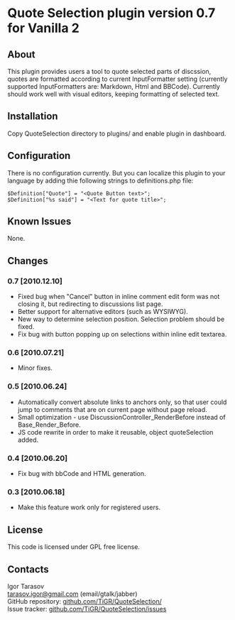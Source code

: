 Quote Selection plugin version 0.7 for Vanilla 2
================================================

About
-----

This plugin provides users a tool to quote selected parts of discssion, quotes 
are formatted according to current InputFormatter setting (currently supported 
InputFormatters are: Markdown, Html and BBCode). Currently should work well with
visual editors, keeping formatting of selected text.

Installation
------------

Copy QuoteSelection directory to plugins/ and enable plugin in dashboard.

Configuration
-------------

There is no configuration currently. But you can localize this plugin to your 
language by adding thie following strings to definitions.php file:

    $Definition["Quote"] = "<Quote Button text>";
    $Definition["%s said"] = "<Text for quote title>";

Known Issues
------------

None.

Changes
-------

### 0.7 [2010.12.10]

- Fixed bug when "Cancel" button in inline comment edit form was not closing it,
but redirecting to discussions list page.
- Better support for alternative editors (such as WYSIWYG).
- New way to determine selection position. Selection problem should be fixed.
- Fix bug with button popping up on selections within inline edit textarea.

### 0.6 [2010.07.21]

- Minor fixes.

### 0.5 [2010.06.24]

- Automatically convert absolute links to anchors only, so that user could jump 
to comments that are on current page without page reload.
- Small optimization - use DiscussionController_RenderBefore instead of 
Base_Render_Before.
- JS code rewrite in order to make it reusable, object quoteSelection added.

### 0.4 [2010.06.20]

- Fix bug with bbCode and HTML generation.

### 0.3 [2010.06.18]

- Make this feature work only for registered users.

License
-------

This code is licensed under GPL free license.

Contacts
--------

Igor Tarasov  
tarasov.igor@gmail.com (email/gtalk/jabber)  
GitHub repository: [github.com/TiGR/QuoteSelection/](https://github.com/TiGR/QuoteSelection/)  
Issue tracker: [github.com/TiGR/QuoteSelection/issues](https://github.com/TiGR/QuoteSelection/issues)